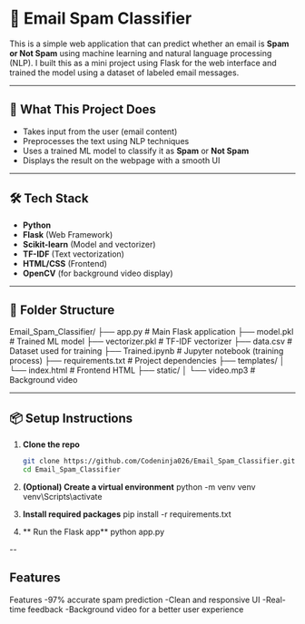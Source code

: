# 📧 Email Spam Classifier

This is a simple web application that can predict whether an email is **Spam or Not Spam** using machine learning and natural language processing (NLP). I built this as a mini project using Flask for the web interface and trained the model using a dataset of labeled email messages.

---

## 🚀 What This Project Does

- Takes input from the user (email content)
- Preprocesses the text using NLP techniques
- Uses a trained ML model to classify it as **Spam** or **Not Spam**
- Displays the result on the webpage with a smooth UI

---

## 🛠️ Tech Stack

- **Python**
- **Flask** (Web Framework)
- **Scikit-learn** (Model and vectorizer)
- **TF-IDF** (Text vectorization)
- **HTML/CSS** (Frontend)
- **OpenCV** (for background video display)

---

## 📁 Folder Structure

Email_Spam_Classifier/
├── app.py # Main Flask application
├── model.pkl # Trained ML model
├── vectorizer.pkl # TF-IDF vectorizer
├── data.csv # Dataset used for training
├── Trained.ipynb # Jupyter notebook (training process)
├── requirements.txt # Project dependencies
├── templates/
│ └── index.html # Frontend HTML
├── static/
│ └── video.mp3 # Background video



---

## 📦 Setup Instructions

1. **Clone the repo**  
   ```bash
   git clone https://github.com/Codeninja026/Email_Spam_Classifier.git
   cd Email_Spam_Classifier
2. **(Optional) Create a virtual environment**
   python -m venv venv
   venv\Scripts\activate

3. **Install required packages**
   pip install -r requirements.txt

4. ** Run the Flask app**
   python app.py

-- 
## Features 
Features
   -97% accurate spam prediction
   -Clean and responsive UI
   -Real-time feedback
   -Background video for a better user experience
